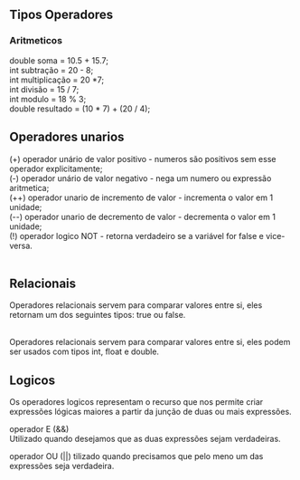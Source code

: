 ## Tipos Operadores

<h3>Aritmeticos</h3>

double soma = 10.5 + 15.7;<br>
int subtração = 20 - 8;<br>
int multiplicação = 20 *7;<br>
int divisão = 15 / 7;<br>
int modulo = 18 % 3;<br>
double resultado = (10 * 7) + (20 / 4);


## Operadores unarios
(+) operador unário de valor positivo - numeros são positivos sem esse operador explicitamente;<br>
(-) operador unário de valor negativo - nega um numero ou expressão aritmetica;<br>
(++) operador unario de incremento de valor - incrementa o valor em 1 unidade;<br>
(--) operador unario de decremento de valor - decrementa o valor em 1 unidade;<br>
(!) operador logico NOT - retorna verdadeiro se a variável for false e vice-versa.<br><br>

## Relacionais
Operadores relacionais servem para comparar valores entre si, eles retornam um dos seguintes tipos: true ou false.<br><br>

Operadores relacionais servem para comparar valores entre si, eles podem ser usados com tipos int, float e double.

## Logicos

Os operadores logicos representam o recurso que nos permite criar expressões lógicas maiores a partir da junção de duas ou mais expressões.

operador E (&&) <br>
Utilizado quando desejamos que as duas expressões sejam verdadeiras.<br>

operador OU (||) tilizado quando precisamos que pelo meno um das expressões seja verdadeira.<br>
